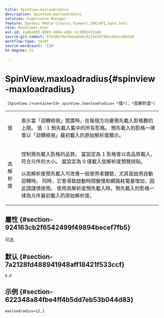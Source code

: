 ```yaml
---
title: SpinView.maxloadradius
description: SpinView.maxloadradius
solution: Experience Manager
feature: Dynamic Media Classic,Viewers,SDK/API,Spin Sets
role: Developer,User
exl-id: 4adba865-0b03-469e-a88c-2c3982422a68
source-git-commit: 6f838470a7bdea8e8c0219e59746ec82ecd802a8
workflow-type: tm+mt
source-wordcount: '134'
ht-degree: 2%

---
```


# SpinView.maxloadradius{#spinview-maxloadradius}

` [SpinView.|<containerId>_spinView.]maxloadradius= *`值`*[, *`高解析度`*]`

<table id="table_49FFD1BC53B846F09A6D214BC8C5C3FE"> 
 <tbody> 
  <tr> 
   <td colname="col1"> <p> <span class="codeph"><span class="varname"> 值</span></span> </p> </td> 
   <td colname="col2"> <p> 表示當「迴轉檢視」閒置時，在每個方向要預先載入影格數的上限。 值 <span class="codeph"> -1</span> 預先載入集中的所有影格。 預先載入的影格一律會以「迴轉檢視」最初載入的原始解析度顯示。 </p> </td> 
  </tr> 
  <tr> 
   <td colname="col1"> <p><span class="codeph"><span class="varname"> 高解析度</span></span> </p> </td> 
   <td colname="col2"> <p> 控制預先載入影格的品質。 當設定為 <span class="codeph"> 1</span> 影格會以高品質載入，符合元件的大小。 當設定為 <span class="codeph"> 0</span> 僅載入低解析度預覽拼貼。 </p> <p>以高解析度預先載入可改善一般使用者體驗，尤其是啟用自動迴轉時。 同時，它會導致啟動時間變慢和網路耗電量增加，因此請謹慎使用。 使用高解析度預先載入時，預先載入的影格一律為元件最初載入的原始解析度。 </p> </td> 
  </tr> 
 </tbody> 
</table>

## 屬性 {#section-924163cb2f6542499f49894becef7fb5}

可选.

## 默认 {#section-7a2128fd488941948aff18421f533ccf}

`6,0`

## 示例 {#section-622348a84fbe4ff4b5dd7eb53b044d83}

`maxloadradius=12,1`
